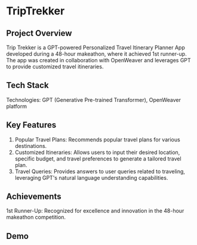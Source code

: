 # TripTrekker

## Project Overview
Trip Trekker is a GPT-powered Personalized Travel Itinerary Planner App developed during a 48-hour makeathon, where it achieved 1st runner-up. 
The app was created in collaboration with OpenWeaver and leverages GPT to provide customized travel itineraries.

## Tech Stack
Technologies: GPT (Generative Pre-trained Transformer), OpenWeaver platform

## Key Features
1. Popular Travel Plans: Recommends popular travel plans for various destinations.
2. Customized Itineraries: Allows users to input their desired location, specific budget, and travel preferences to generate a tailored travel plan.
3. Travel Queries: Provides answers to user queries related to traveling, leveraging GPT's natural language understanding capabilities.

## Achievements
1st Runner-Up: Recognized for excellence and innovation in the 48-hour makeathon competition.

## Demo
